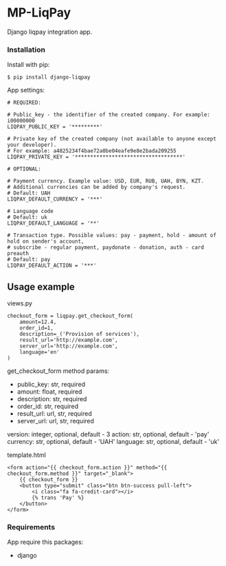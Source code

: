 # MP-LiqPay

Django liqpay integration app.

### Installation

Install with pip:
```
$ pip install django-liqpay
```

App settings:
```
# REQUIRED:

# Public_key - the identifier of the created company. For example: i00000000
LIQPAY_PUBLIC_KEY = '*********'

# Private key of the created company (not available to anyone except your developer). 
# For example: a4825234f4bae72a0be04eafe9e8e2bada209255
LIQPAY_PRIVATE_KEY = '***********************************'

# OPTIONAL:

# Payment currency. Example value: USD, EUR, RUB, UAH, BYN, KZT. 
# Additional currencies can be added by company's request.
# Default: UAH
LIQPAY_DEFAULT_CURRENCY = '***'

# Language code
# Default: uk
LIQPAY_DEFAULT_LANGUAGE = '**'

# Transaction type. Possible values: pay - payment, hold - amount of hold on sender's account, 
# subscribe - regular payment, paydonate - donation, auth - card preauth
# Default: pay
LIQPAY_DEFAULT_ACTION = '***'
```

## Usage example
views.py
```
checkout_form = liqpay.get_checkout_form(
    amount=12.4,
    order_id=1,
    description=_('Provision of services'),
    result_url='http://example.com',
    server_url='http://example.com',
    language='en'
)
```

get_checkout_form method params:
* public_key: str, required
* amount: float, required
* description: str, required
* order_id: str, required
* result_url: url, str, required
* server_url: url, str, required

version: integer, optional, default - 3
action: str, optional, default - 'pay'
currency: str, optional, default - 'UAH'
language: str, optional, default - 'uk'

template.html
```
<form action="{{ checkout_form.action }}" method="{{ checkout_form.method }}" target="_blank">
    {{ checkout_form }}
    <button type="submit" class="btn btn-success pull-left">
        <i class="fa fa-credit-card"></i>
        {% trans 'Pay' %}
    </button>
</form>
```

### Requirements

App require this packages:
* django
